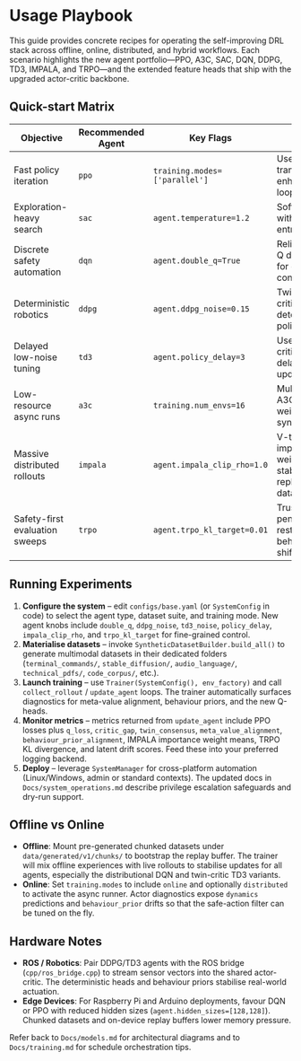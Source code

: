 # Usage Playbook

This guide provides concrete recipes for operating the self-improving DRL stack across
offline, online, distributed, and hybrid workflows. Each scenario highlights the new
agent portfolio—PPO, A3C, SAC, DQN, DDPG, TD3, IMPALA, and TRPO—and the extended
feature heads that ship with the upgraded actor-critic backbone.

## Quick-start Matrix

| Objective | Recommended Agent | Key Flags | Notes |
| --- | --- | --- | --- |
| Fast policy iteration | `ppo` | `training.modes=['parallel']` | Uses transformer-enhanced PPO loops. |
| Exploration-heavy search | `sac` | `agent.temperature=1.2` | Soft actor-critic with adaptive entropy. |
| Discrete safety automation | `dqn` | `agent.double_q=True` | Relies on twin-Q diagnostics for conservative control. |
| Deterministic robotics | `ddpg` | `agent.ddpg_noise=0.15` | Twin-head critic plus deterministic policy updates. |
| Delayed low-noise tuning | `td3` | `agent.policy_delay=3` | Uses twin critics and delayed actor updates. |
| Low-resource async runs | `a3c` | `training.num_envs=16` | Multi-worker A3C with global weight synchronisation. |
| Massive distributed rollouts | `impala` | `agent.impala_clip_rho=1.0` | V-trace importance weighting stabilises replay-lagged data. |
| Safety-first evaluation sweeps | `trpo` | `agent.trpo_kl_target=0.01` | Trust-region penalties restrict abrupt behavioural shifts. |

## Running Experiments

1. **Configure the system** – edit `configs/base.yaml` (or `SystemConfig` in code) to
   select the agent type, dataset suite, and training mode. New agent knobs include
   `double_q`, `ddpg_noise`, `td3_noise`, `policy_delay`, `impala_clip_rho`, and
   `trpo_kl_target` for fine-grained control.
2. **Materialise datasets** – invoke `SyntheticDatasetBuilder.build_all()` to generate
   multimodal datasets in their dedicated folders (`terminal_commands/`,
   `stable_diffusion/`, `audio_language/`, `technical_pdfs/`, `code_corpus/`, etc.).
3. **Launch training** – use `Trainer(SystemConfig(), env_factory)` and call
   `collect_rollout` / `update_agent` loops. The trainer automatically surfaces
   diagnostics for meta-value alignment, behaviour priors, and the new Q-heads.
4. **Monitor metrics** – metrics returned from `update_agent` include PPO losses plus
   `q_loss`, `critic_gap`, `twin_consensus`, `meta_value_alignment`,
   `behaviour_prior_alignment`, IMPALA importance weight means, TRPO KL divergence,
   and latent drift scores. Feed these into your preferred logging backend.
5. **Deploy** – leverage `SystemManager` for cross-platform automation (Linux/Windows,
   admin or standard contexts). The updated docs in `Docs/system_operations.md` describe
   privilege escalation safeguards and dry-run support.

## Offline vs Online

- **Offline**: Mount pre-generated chunked datasets under `data/generated/v1/chunks/` to
  bootstrap the replay buffer. The trainer will mix offline experiences with live
  rollouts to stabilise updates for all agents, especially the distributional DQN and
  twin-critic TD3 variants.
- **Online**: Set `training.modes` to include `online` and optionally `distributed`
  to activate the async runner. Actor diagnostics expose `dynamics` predictions and
  `behaviour_prior` drifts so that the safe-action filter can be tuned on the fly.

## Hardware Notes

- **ROS / Robotics**: Pair DDPG/TD3 agents with the ROS bridge (`cpp/ros_bridge.cpp`) to
  stream sensor vectors into the shared actor-critic. The deterministic heads and
  behaviour priors stabilise real-world actuation.
- **Edge Devices**: For Raspberry Pi and Arduino deployments, favour DQN or PPO with
  reduced hidden sizes (`agent.hidden_sizes=[128,128]`). Chunked datasets and
  on-device replay buffers lower memory pressure.

Refer back to `Docs/models.md` for architectural diagrams and to
`Docs/training.md` for schedule orchestration tips.
